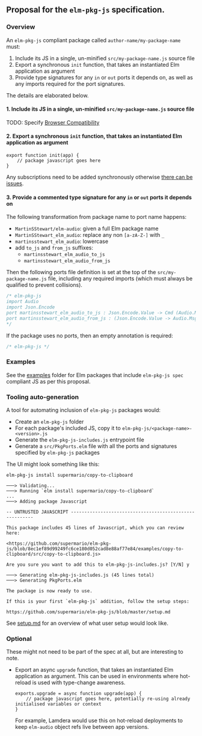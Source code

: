 
## Proposal for the `elm-pkg-js` specification.



### Overview

An `elm-pkg-js` compliant package called `author-name/my-package-name` must:

1. Include its JS in a single, un-minified `src/my-package-name.js` source file
2. Export a synchronous `init` function, that takes an instantiated Elm application as argument
3. Provide type signatures for any `in` or `out` ports it depends on, as well as any imports required for the port signatures.

The details are elaborated below.



#### 1. Include its JS in a single, un-minified `src/my-package-name.js` source file

TODO: Specify [Browser Compatibility](https://github.com/supermario/elm-pkg-js/issues/4)



#### 2. Export a synchronous `init` function, that takes an instantiated Elm application as argument

```
export function init(app) {
    // package javascript goes here
}
```

Any subscriptions need to be added synchronously otherwise [there can be issues](#14).


#### 3. Provide a commented type signature for any `in` or `out` ports it depends on

The following transformation from package name to port name happens:

- `MartinSStewart/elm-audio`: given a full Elm package name
- `MartinSStewart_elm_audio`: replace any non `[a-zA-Z-]` with `_`
- `martinsstewart_elm_audio`: lowercase
- add `to_js` and `from_js` suffixes:
   - `martinsstewart_elm_audio_to_js`
   - `martinsstewart_elm_audio_from_js`

Then the following ports file definition is set at the top of the `src/my-package-name.js` file, including any required imports (which must always be qualified to prevent collisions).

```javascript
/* elm-pkg-js
import Audio
import Json.Encode
port martinsstewart_elm_audio_to_js : Json.Encode.Value -> Cmd (Audio.Msg msg)
port martinsstewart_elm_audio_from_js : (Json.Encode.Value -> Audio.Msg msg) -> Sub (Audio.Msg msg)
*/
```

If the package uses no ports, then an empty annotation is required:

```javascript
/* elm-pkg-js */
```

### Examples

See the [examples](https://github.com/supermario/elm-pkg-js/tree/master/examples) folder for Elm packages that include `elm-pkg-js spec` compliant JS as per this proposal.



### Tooling auto-generation

A tool for automating inclusion of `elm-pkg-js` packages would:

- Create an `elm-pkg-js` folder
- For each package's included JS, copy it to `elm-pkg-js/<package-name>-<version>.js`
- Generate the `elm-pkg-js-includes.js` entrypoint file
- Generate a `src/PkgPorts.elm` file with all the ports and signatures specified by `elm-pkg-js` packages

The UI might look something like this:

```
elm-pkg-js install supermario/copy-to-clipboard

───> Validating...
───> Running `elm install supermario/copy-to-clipboard`
...
───> Adding package Javascript

-- UNTRUSTED JAVASCRIPT --------------------------------------------------------

This package includes 45 lines of Javascript, which you can review here:

<https://github.com/supermario/elm-pkg-js/blob/8ec1ef89d99249fc6ce180d052cad8e88af77e84/examples/copy-to-clipboard/src/copy-to-clipboard.js>

Are you sure you want to add this to elm-pkg-js-includes.js? [Y/N] y

───> Generating elm-pkg-js-includes.js (45 lines total)
───> Generating PkgPorts.elm

The package is now ready to use.

If this is your first `elm-pkg-js` addition, follow the setup steps:

https://github.com/supermario/elm-pkg-js/blob/master/setup.md
```

See [setup.md](setup.md) for an overview of what user setup would look like.



### Optional

These might not need to be part of the spec at all, but are interesting to note.

- Export an async `upgrade` function, that takes an instantiated Elm application as argument. This can be used in environments where hot-reload is used with type-change awareness.

  ```
  exports.upgrade = async function upgrade(app) {
      // package javascript goes here, potentially re-using already initialised variables or context
  }
  ```

  For example, Lamdera would use this on hot-reload deployments to keep `elm-audio` object refs live between app versions.
